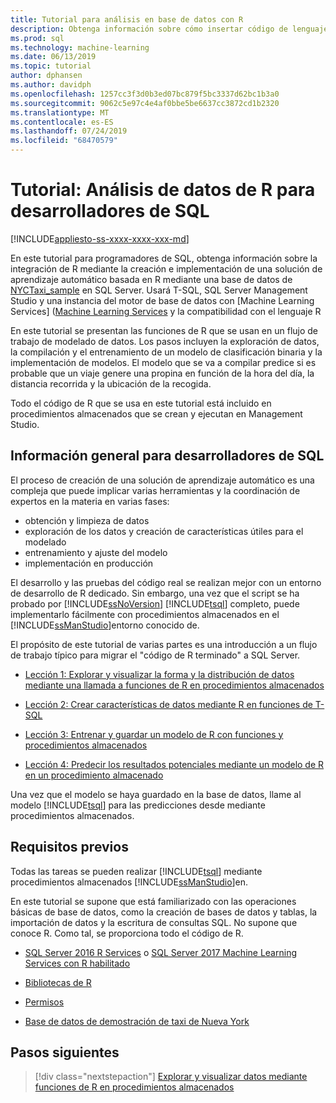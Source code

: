 ```yaml
---
title: Tutorial para análisis en base de datos con R
description: Obtenga información sobre cómo insertar código de lenguaje de programación R en SQL Server procedimientos almacenados y funciones de T-SQL.
ms.prod: sql
ms.technology: machine-learning
ms.date: 06/13/2019
ms.topic: tutorial
author: dphansen
ms.author: davidph
ms.openlocfilehash: 1257cc3f3d0b3ed07bc879f5bc3337d62bc1b3a0
ms.sourcegitcommit: 9062c5e97c4e4af0bbe5be6637cc3872cd1b2320
ms.translationtype: MT
ms.contentlocale: es-ES
ms.lasthandoff: 07/24/2019
ms.locfileid: "68470579"
---
```

# <a name="tutorial-r-data-analytics-for-sql-developers"></a>Tutorial: Análisis de datos de R para desarrolladores de SQL
[!INCLUDE[appliesto-ss-xxxx-xxxx-xxx-md](../../includes/appliesto-ss-xxxx-xxxx-xxx-md.md)]

En este tutorial para programadores de SQL, obtenga información sobre la integración de R mediante la creación e implementación de una solución de aprendizaje automático basada en R mediante una base de datos de [NYCTaxi_sample](demo-data-nyctaxi-in-sql.md) en SQL Server. Usará T-SQL, SQL Server Management Studio y una instancia del motor de base de datos con [Machine Learning Services] ([Machine Learning Services](../install/sql-machine-learning-services-windows-install.md) y la compatibilidad con el lenguaje R

En este tutorial se presentan las funciones de R que se usan en un flujo de trabajo de modelado de datos. Los pasos incluyen la exploración de datos, la compilación y el entrenamiento de un modelo de clasificación binaria y la implementación de modelos. El modelo que se va a compilar predice si es probable que un viaje genere una propina en función de la hora del día, la distancia recorrida y la ubicación de la recogida. 

Todo el código de R que se usa en este tutorial está incluido en procedimientos almacenados que se crean y ejecutan en Management Studio.

## <a name="background-for-sql-developers"></a>Información general para desarrolladores de SQL

El proceso de creación de una solución de aprendizaje automático es una compleja que puede implicar varias herramientas y la coordinación de expertos en la materia en varias fases:

+ obtención y limpieza de datos
+ exploración de los datos y creación de características útiles para el modelado
+ entrenamiento y ajuste del modelo
+ implementación en producción

El desarrollo y las pruebas del código real se realizan mejor con un entorno de desarrollo de R dedicado. Sin embargo, una vez que el script se ha probado por [!INCLUDE[ssNoVersion](../../includes/ssnoversion-md.md)] [!INCLUDE[tsql](../../includes/tsql-md.md)] completo, puede implementarlo fácilmente con procedimientos almacenados en el [!INCLUDE[ssManStudio](../../includes/ssmanstudio-md.md)]entorno conocido de.

El propósito de este tutorial de varias partes es una introducción a un flujo de trabajo típico para migrar el "código de R terminado" a SQL Server. 

- [Lección 1: Explorar y visualizar la forma y la distribución de datos mediante una llamada a funciones de R en procedimientos almacenados](../tutorials/sqldev-explore-and-visualize-the-data.md)

- [Lección 2: Crear características de datos mediante R en funciones de T-SQL](sqldev-create-data-features-using-t-sql.md)
  
- [Lección 3: Entrenar y guardar un modelo de R con funciones y procedimientos almacenados](sqldev-train-and-save-a-model-using-t-sql.md)
  
- [Lección 4: Predecir los resultados potenciales mediante un modelo de R en un procedimiento almacenado](../tutorials/sqldev-operationalize-the-model.md)

Una vez que el modelo se haya guardado en la base de datos, llame al modelo [!INCLUDE[tsql](../../includes/tsql-md.md)] para las predicciones desde mediante procedimientos almacenados.

## <a name="prerequisites"></a>Requisitos previos

Todas las tareas se pueden realizar [!INCLUDE[tsql](../../includes/tsql-md.md)] mediante procedimientos almacenados [!INCLUDE[ssManStudio](../../includes/ssmanstudio-md.md)]en.

En este tutorial se supone que está familiarizado con las operaciones básicas de base de datos, como la creación de bases de datos y tablas, la importación de datos y la escritura de consultas SQL. No supone que conoce R. Como tal, se proporciona todo el código de R. 

+ [SQL Server 2016 R Services](../install/sql-r-services-windows-install.md#verify-installation) o [SQL Server 2017 Machine Learning Services con R habilitado](../install/sql-machine-learning-services-windows-install.md#verify-installation)

+ [Bibliotecas de R](../package-management/installed-package-information.md)

+ [Permisos](../security/user-permission.md)

+ [Base de datos de demostración de taxi de Nueva York](demo-data-nyctaxi-in-sql.md)


## <a name="next-steps"></a>Pasos siguientes

> [!div class="nextstepaction"]
> [Explorar y visualizar datos mediante funciones de R en procedimientos almacenados](../tutorials/sqldev-explore-and-visualize-the-data.md)
